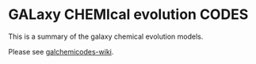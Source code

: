 # GALaxy CHEMIcal evolution CODES

This is a summary of the galaxy chemical evolution models.

Please see [galchemicodes-wiki](https://github.com/juzikong/galchemicodes/wiki).
